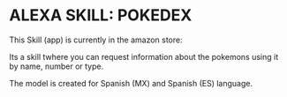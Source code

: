 # ALEXA SKILL: POKEDEX

This Skill (app) is currently in the amazon store: 

Its a skill twhere you can request information about the pokemons using it by name, number or type.

The model is created for Spanish (MX) and Spanish (ES) language.
